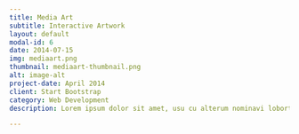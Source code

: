 ```yaml
---
title: Media Art
subtitle: Interactive Artwork
layout: default
modal-id: 6
date: 2014-07-15
img: mediaart.png
thumbnail: mediaart-thumbnail.png
alt: image-alt
project-date: April 2014
client: Start Bootstrap
category: Web Development
description: Lorem ipsum dolor sit amet, usu cu alterum nominavi lobortis. At duo novum diceret. Tantas apeirian vix et, usu sanctus postulant inciderint ut, populo diceret necessitatibus in vim. Cu eum dicam feugiat noluisse.

---
```

